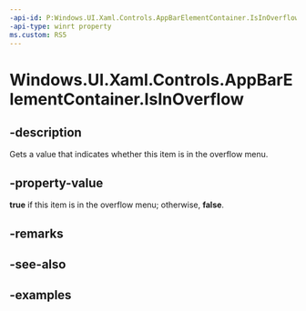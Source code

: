 ```yaml
---
-api-id: P:Windows.UI.Xaml.Controls.AppBarElementContainer.IsInOverflow
-api-type: winrt property
ms.custom: RS5
---
```


<!-- Property syntax.
public bool IsInOverflow { get; }
-->

# Windows.UI.Xaml.Controls.AppBarElementContainer.IsInOverflow

## -description

Gets a value that indicates whether this item is in the overflow menu.



## -property-value

**true** if this item is in the overflow menu; otherwise, **false**.

## -remarks

## -see-also

## -examples

